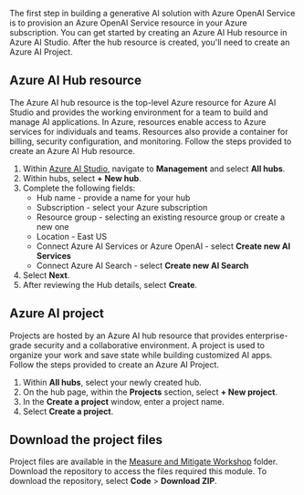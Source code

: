 The first step in building a generative AI solution with Azure OpenAI Service  is to provision an Azure OpenAI Service resource in your Azure subscription. You can get started by creating an Azure AI Hub resource in Azure AI Studio. After the hub resource is created, you'll need to create an Azure AI Project. 

## Azure AI Hub resource

The Azure AI hub resource is the top-level Azure resource for Azure AI Studio and provides the working environment for a team to build and manage AI applications. In Azure, resources enable access to Azure services for individuals and teams. Resources also provide a container for billing, security configuration, and monitoring. Follow the steps provided to create an Azure AI Hub resource.

1. Within [Azure AI Studio](https://ai.azure.com/), navigate to **Management** and select **All hubs**.
1. Within hubs, select **+ New hub**.
1. Complete the following fields:
    - Hub name - provide a name for your hub
    - Subscription - select your Azure subscription
    - Resource group - selecting an existing resource group or create a new one
    - Location - East US
    - Connect Azure AI Services or Azure OpenAI - select **Create new AI Services**
    - Connect Azure AI Search - select **Create new AI Search**
1. Select **Next**.
1. After reviewing the Hub details, select **Create**.

## Azure AI project

Projects are hosted by an Azure AI hub resource that provides enterprise-grade security and a collaborative environment. A project is used to organize your work and save state while building customized AI apps. Follow the steps provided to create an Azure AI Project.

1. Within **All hubs**, select your newly created hub.
1. On the hub page, within the **Projects** section, select **+ New project**.
1. In the **Create a project** window, enter a project name.
1. Select **Create a project**.

## Download the project files

Project files are available in the [Measure and Mitigate Workshop](https://github.com/Azure-Samples/RAI-workshops/) folder. Download the repository to access the files required this  module. To download the repository, select **Code** > **Download ZIP**.
